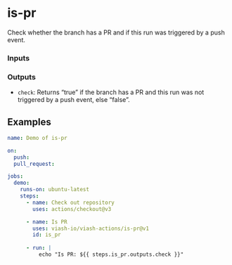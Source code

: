 

# is-pr

<!--
DO NOT EDIT THIS FILE MANUALLY!
This README was generated by running `make`
-->

Check whether the branch has a PR and if this run was triggered by a
push event.

### Inputs

### Outputs

- `check`: Returns “true” if the branch has a PR and this run was not
  triggered by a push event, else “false”.

## Examples

``` yaml
name: Demo of is-pr

on:
  push:
  pull_request:

jobs:
  demo:
    runs-on: ubuntu-latest
    steps:
      - name: Check out repository
        uses: actions/checkout@v3

      - name: Is PR
        uses: viash-io/viash-actions/is-pr@v1
        id: is_pr
        
      - run: |
          echo "Is PR: ${{ steps.is_pr.outputs.check }}"
```
